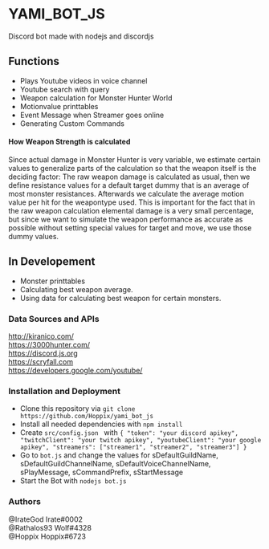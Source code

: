 # YAMI_BOT_JS
Discord bot made with nodejs and discordjs

## Functions
- Plays Youtube videos in voice channel
- Youtube search with query
- Weapon calculation for Monster Hunter World
- Motionvalue printtables
- Event Message when Streamer goes online
- Generating Custom Commands

#### How Weapon Strength is calculated
Since actual damage in Monster Hunter is very variable, we estimate certain values to generalize parts of the calculation so that the weapon itself is the deciding factor: The raw weapon damage is calculated as usual, then we define resistance values for a default target dummy that is an average of most monster resistances. Afterwards we calculate the average motion value per hit for the weapontype used. This is important for the fact that in the raw weapon calculation elemental damage is a very small percentage, but since we want to simulate the weapon performance as accurate as possible without setting special values for target and move, we use those dummy values.

## In Developement
- Monster printtables
- Calculating best weapon average.
- Using data for calculating best weapon for certain monsters.

### Data Sources and APIs
http://kiranico.com/ <br/>
https://3000hunter.com/ <br/>
https://discord.js.org <br/>
https://scryfall.com <br/>
https://developers.google.com/youtube/

### Installation and Deployment
- Clone this repository via ```git clone https://github.com/Hoppix/yami_bot_js ```
- Install all needed dependencies with ````npm install ````
- Create ``src/config.json `` with
``
{
  "token": "your discord apikey",
  "twitchClient": "your twitch apikey",
  "youtubeClient": "your google apikey",
  "streamers": ["streamer1", "streamer2", "streamer3"]
} 
``
- Go to ``bot.js`` and change the values for sDefaultGuildName, sDefaultGuildChannelName, sDefaultVoiceChannelName, sPlayMessage, sCommandPrefix, sStartMessage
- Start the Bot with ``nodejs bot.js``

### Authors
@IrateGod Irate#0002 <br />
@Rathalos93 Wolf#4328 <br />
@Hoppix Hoppix#6723

